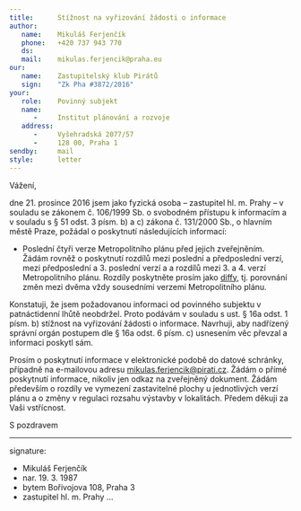 ```yaml
---
title:      Stížnost na vyřizování žádosti o informace
author:
   name:    Mikuláš Ferjenčík
   phone:   +420 737 943 770
   ds:      
   mail:    mikulas.ferjencik@praha.eu
our:
   name:    Zastupitelský klub Pirátů
   sign:    "Zk Pha #3872/2016"
your:
   role:    Povinný subjekt
   name:    
      -     Institut plánování a rozvoje
   address:
      -     Vyšehradská 2077/57
      -     128 00, Praha 1
sendby:     mail
style:      letter
---
```


Vážení,

dne 21. prosince 2016 jsem jako fyzická osoba – zastupitel hl. m. Prahy – v souladu se zákonem č. 106/1999 Sb. o svobodném přístupu k informacím a v souladu s § 51 odst. 3 písm. b) a c) zákona č. 131/2000 Sb., o hlavním městě Praze, požádal o poskytnutí následujících informací:

* Poslední čtyři verze Metropolitního plánu před jejich zveřejněním. Žádám rovněž o poskytnutí rozdílů mezi poslední a předposlední verzí, mezi předposlední a 3. poslední verzí a a rozdílů mezi 3. a 4. verzí Metropolitního plánu. Rozdíly poskytněte prosím jako [diffy](https://cs.wikipedia.org/wiki/Diff), tj. porovnání změn mezi dvěma vždy sousedními verzemi Metropolitního plánu. 

Konstatuji, že jsem požadovanou informaci od povinného subjektu v patnáctidenní lhůtě neobdržel. Proto podávám v souladu s ust. § 16a odst. 1 písm. b) stížnost na vyřizování žádosti o informace. Navrhuji, aby nadřízený správní orgán postupem dle § 16a odst. 6 písm. c) usnesením věc převzal a informaci poskytl sám.

Prosím o poskytnutí informace v elektronické podobě do datové schránky, případně na e-mailovou adresu mikulas.ferjencik@pirati.cz. Žádám o přímé poskytnutí informace, nikoliv jen odkaz na zveřejněný dokument. Žádám především o rozdíly ve vymezení zastavitelné plochy u jednotlivých verzí plánu a o změny v regulaci rozsahu výstavby v lokalitách. Předem děkuji za Vaši vstřícnost.

S pozdravem

---
signature:
  - Mikuláš Ferjenčík
  - nar. 19. 3. 1987
  - bytem Bořivojova 108, Praha 3
  - zastupitel hl. m. Prahy
...
